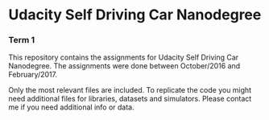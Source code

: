 # Udacity Self Driving Car Nanodegree

### Term 1

This repository contains the assignments for Udacity Self Driving Car Nanodegree. The assignments were done between October/2016 and February/2017. 

Only the most relevant files are included. To replicate the code you might need additional files for libraries, datasets and simulators. Please contact me if you need additional info or data.
